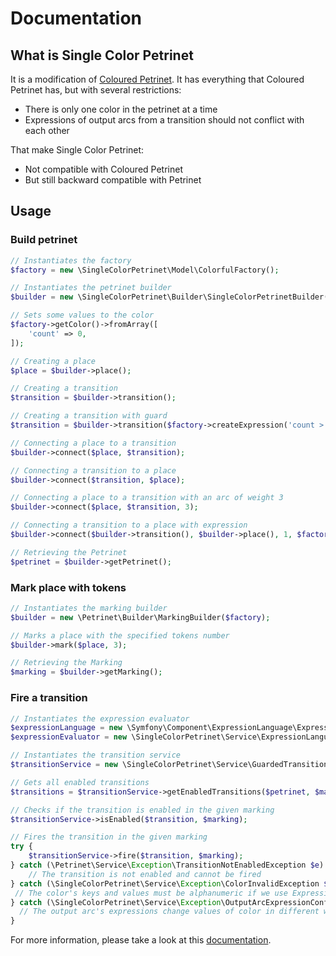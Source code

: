 # Documentation

## What is Single Color Petrinet

It is a modification of [Coloured Petrinet](https://en.wikipedia.org/wiki/Coloured_Petri_net). It has everything that
Coloured Petrinet has, but with several restrictions:
* There is only one color in the petrinet at a time
* Expressions of output arcs from a transition should not conflict with each other

That make Single Color Petrinet:
* Not compatible with Coloured Petrinet
* But still backward compatible with Petrinet

## Usage

### Build petrinet

```php
// Instantiates the factory
$factory = new \SingleColorPetrinet\Model\ColorfulFactory();

// Instantiates the petrinet builder
$builder = new \SingleColorPetrinet\Builder\SingleColorPetrinetBuilder($factory);

// Sets some values to the color
$factory->getColor()->fromArray([
    'count' => 0,
]);

// Creating a place
$place = $builder->place();

// Creating a transition
$transition = $builder->transition();

// Creating a transition with guard
$transition = $builder->transition($factory->createExpression('count > 1'));

// Connecting a place to a transition
$builder->connect($place, $transition);

// Connecting a transition to a place
$builder->connect($transition, $place);

// Connecting a place to a transition with an arc of weight 3
$builder->connect($place, $transition, 3);

// Connecting a transition to a place with expression
$builder->connect($builder->transition(), $builder->place(), 1, $factory->createExpression('{count: count + 1}'));

// Retrieving the Petrinet
$petrinet = $builder->getPetrinet();
```

### Mark place with tokens

```php
// Instantiates the marking builder
$builder = new \Petrinet\Builder\MarkingBuilder($factory);

// Marks a place with the specified tokens number
$builder->mark($place, 3);

// Retrieving the Marking
$marking = $builder->getMarking();
```

### Fire a transition

```php
// Instantiates the expression evaluator
$expressionLanguage = new \Symfony\Component\ExpressionLanguage\ExpressionLanguage();
$expressionEvaluator = new \SingleColorPetrinet\Service\ExpressionLanguageEvaluator($expressionLanguage);

// Instantiates the transition service
$transitionService = new \SingleColorPetrinet\Service\GuardedTransitionService($factory, $expressionEvaluator);

// Gets all enabled transitions
$transitions = $transitionService->getEnabledTransitions($petrinet, $marking);

// Checks if the transition is enabled in the given marking
$transitionService->isEnabled($transition, $marking);

// Fires the transition in the given marking
try {
    $transitionService->fire($transition, $marking);
} catch (\Petrinet\Service\Exception\TransitionNotEnabledException $e) {
    // The transition is not enabled and cannot be fired
} catch (\SingleColorPetrinet\Service\Exception\ColorInvalidException $e) {
 // The color's keys and values must be alphanumeric if we use Expression Language
} catch (\SingleColorPetrinet\Service\Exception\OutputArcExpressionConflictException $e) {
  // The output arc's expressions change values of color in different ways
}
```

For more information, please take a look at this [documentation](https://github.com/florianv/petrinet/blob/master/docs/documentation.md).
